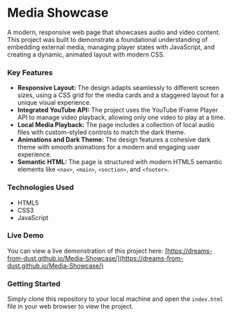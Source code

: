 # Media Showcase

A modern, responsive web page that showcases audio and video content. This project was built to demonstrate a foundational understanding of embedding external media, managing player states with JavaScript, and creating a dynamic, animated layout with modern CSS.

### Key Features

* **Responsive Layout:** The design adapts seamlessly to different screen sizes, using a CSS grid for the media cards and a staggered layout for a unique visual experience.
* **Integrated YouTube API:** The project uses the YouTube IFrame Player API to manage video playback, allowing only one video to play at a time.
* **Local Media Playback:** The page includes a collection of local audio files with custom-styled controls to match the dark theme.
* **Animations and Dark Theme:** The design features a cohesive dark theme with smooth animations for a modern and engaging user experience.
* **Semantic HTML:** The page is structured with modern HTML5 semantic elements like `<nav>`, `<main>`, `<section>`, and `<footer>`.

### Technologies Used

* HTML5
* CSS3
* JavaScript

### Live Demo
You can view a live demonstration of this project here: [https://dreams-from-dust.github.io/Media-Showcase/](https://dreams-from-dust.github.io/Media-Showcase/)

### Getting Started

Simply clone this repository to your local machine and open the `index.html` file in your web browser to view the project.

